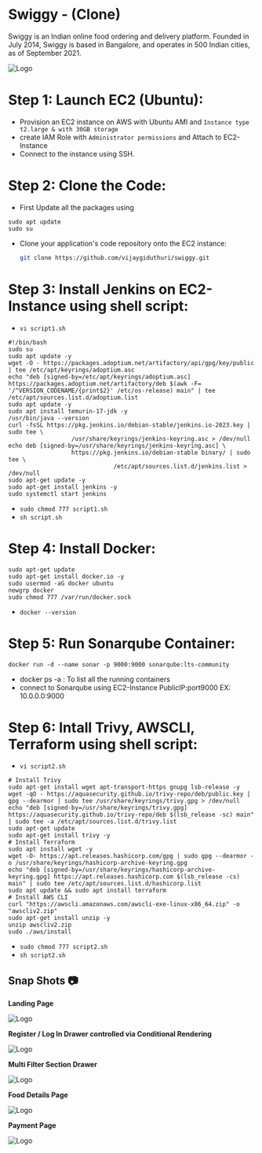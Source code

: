 # Swiggy - (Clone)

Swiggy is an Indian online food ordering and delivery platform. Founded in July 2014, Swiggy is based in Bangalore, and operates in 500 Indian cities, as of September 2021.


![Logo](https://upload.wikimedia.org/wikipedia/en/thumb/1/12/Swiggy_logo.svg/1200px-Swiggy_logo.svg.png)


# Step 1: **Launch EC2 (Ubuntu):**

- Provision an EC2 instance on AWS with Ubuntu AMI and `Instance type t2.large & with 30GB storage`
- create IAM Role with `Administrator permissions` and Attach to EC2-Instance
- Connect to the instance using SSH.

# **Step 2: Clone the Code:**

- First Update all the packages using
```
sudo apt update
sudo su
```

- Clone your application's code repository onto the EC2 instance:
    
    ```bash
    git clone https://github.com/vijaygiduthuri/swiggy.git
    ```
    
# **Step 3: Install Jenkins on EC2-Instance using shell script:**
- `vi script1.sh`

```
#!/bin/bash
sudo su
sudo apt update -y
wget -O - https://packages.adoptium.net/artifactory/api/gpg/key/public | tee /etc/apt/keyrings/adoptium.asc
echo "deb [signed-by=/etc/apt/keyrings/adoptium.asc] https://packages.adoptium.net/artifactory/deb $(awk -F= '/^VERSION_CODENAME/{print$2}' /etc/os-release) main" | tee /etc/apt/sources.list.d/adoptium.list
sudo apt update -y
sudo apt install temurin-17-jdk -y
/usr/bin/java --version
curl -fsSL https://pkg.jenkins.io/debian-stable/jenkins.io-2023.key | sudo tee \
                  /usr/share/keyrings/jenkins-keyring.asc > /dev/null
echo deb [signed-by=/usr/share/keyrings/jenkins-keyring.asc] \
                  https://pkg.jenkins.io/debian-stable binary/ | sudo tee \
                              /etc/apt/sources.list.d/jenkins.list > /dev/null
sudo apt-get update -y
sudo apt-get install jenkins -y
sudo systemctl start jenkins
```
- `sudo chmod 777 script1.sh`
- `sh script.sh`

# **Step 4: Install Docker:**

```
sudo apt-get update
sudo apt-get install docker.io -y
sudo usermod -aG docker ubuntu
newgrp docker                                                          
sudo chmod 777 /var/run/docker.sock

```
- `docker --version`

# **Step 5: Run Sonarqube Container:**

```
docker run -d --name sonar -p 9000:9000 sonarqube:lts-community
```

- docker ps -a  : To list all the running containers
- connect to Sonarqube using EC2-Instance PublicIP:port9000     EX: 10.0.0.0:9000

# **Step 6: Intall Trivy, AWSCLI, Terraform using shell script:**
- `vi script2.sh`
  
```
# Install Trivy
sudo apt-get install wget apt-transport-https gnupg lsb-release -y
wget -qO - https://aquasecurity.github.io/trivy-repo/deb/public.key | gpg --dearmor | sudo tee /usr/share/keyrings/trivy.gpg > /dev/null
echo "deb [signed-by=/usr/share/keyrings/trivy.gpg] https://aquasecurity.github.io/trivy-repo/deb $(lsb_release -sc) main" | sudo tee -a /etc/apt/sources.list.d/trivy.list
sudo apt-get update
sudo apt-get install trivy -y
# Install Terraform
sudo apt install wget -y
wget -O- https://apt.releases.hashicorp.com/gpg | sudo gpg --dearmor -o /usr/share/keyrings/hashicorp-archive-keyring.gpg
echo "deb [signed-by=/usr/share/keyrings/hashicorp-archive-keyring.gpg] https://apt.releases.hashicorp.com $(lsb_release -cs) main" | sudo tee /etc/apt/sources.list.d/hashicorp.list
sudo apt update && sudo apt install terraform
# Install AWS CLI 
curl "https://awscli.amazonaws.com/awscli-exe-linux-x86_64.zip" -o "awscliv2.zip"
sudo apt-get install unzip -y
unzip awscliv2.zip
sudo ./aws/install
```

- `sudo chmod 777 script2.sh`
- `sh script2.sh`





## Snap Shots 📷

**Landing Page**

![Logo](https://images2.imgbox.com/d6/35/dapHztFi_o.jpg)

**Register / Log In Drawer controlled via Conditional Rendering**

![Logo](https://images2.imgbox.com/d3/7e/IRjy3CQ5_o.jpg)

**Multi Filter Section Drawer**

![Logo](https://images2.imgbox.com/7f/9f/mz0doOdW_o.jpg)

**Food Details Page**

![Logo](https://images2.imgbox.com/72/e5/bawhJbvf_o.jpg)

**Payment Page**

![Logo](https://images2.imgbox.com/28/2c/NrF6G6p7_o.jpg)


